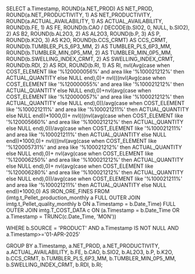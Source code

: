 SELECT 
    a.Timestamp,
    ROUND(a.NET_PROD) AS NET_PROD,
    ROUND(a.NET_PRODUCTIVITY, 1) AS NET_PRODUCTIVITY,
    ROUND(a.ACTUAL_AVAILABILITY, 1) AS ACTUAL_AVAILABILITY,
    ROUND(b.FE, 1) AS FE,
    ROUND(b.CAO / DECODE(b.SIO2, 0, NULL, b.SIO2), 2) AS B2,
    ROUND(b.AL2O3, 2) AS AL2O3,
    ROUND(b.P, 3) AS P,
    ROUND(b.K2O, 3) AS K2O,
    ROUND(b.CCS_CRMT) AS CCS_CRMT,
    ROUND(b.TUMBLER_PLS_6P3_MM, 2) AS TUMBLER_PLS_6P3_MM,
    ROUND(b.TUMBLER_MIN_0P5_MM, 2) AS TUMBLER_MIN_0P5_MM,
    ROUND(b.SWELLING_INDEX_CRMT, 2) AS SWELLING_INDEX_CRMT,
    ROUND(b.RDI, 2) AS RDI,
    ROUND(b.RI, 1) AS RI,
   nvl(Avg(case when COST_ELEMENT like '%120000056%' and area like '%100021212%' then ACTUAL_QUANTITY else NULL end),0)+
   nvl(((nvl(Avg(case when COST_ELEMENT like '%120000055%' and area like '%100021212%' then ACTUAL_QUANTITY else NULL end),0)+nvl(avg(case when COST_ELEMENT like '%120000057%' and area like '%100021212%' then ACTUAL_QUANTITY else NULL end),0))/avg(case when COST_ELEMENT like '%100021211%' and area like '%100021211%' then ACTUAL_QUANTITY else NULL end))*1000,0)+
   nvl(((nvl(avg(case when COST_ELEMENT like '%120005660%' and area like '%100021212%' then ACTUAL_QUANTITY else NULL end),0))/avg(case when COST_ELEMENT like '%100021211%' and area like '%100021211%' then ACTUAL_QUANTITY else NULL end))*1000,0)+
   nvl(((nvl(avg(case when COST_ELEMENT like '%120005731%' and area like '%100021212%' then ACTUAL_QUANTITY else NULL end),0)+
nvl(avg(case when COST_ELEMENT like '%120006250%' and area like '%100021212%' then ACTUAL_QUANTITY else NULL end),0)+
nvl(avg(case when COST_ELEMENT like '%120006280%' and area like '%100021212%' then ACTUAL_QUANTITY else NULL end),0))/avg(case when COST_ELEMENT like '%100021211%' and area like '%100021211%' then ACTUAL_QUANTITY else NULL end))*1000,0)
    AS IRON_ORE_FINES
FROM 
    (imtg.t_Pellet_production_monthly a
     FULL OUTER JOIN imtg.t_Pellet_quality_monthly b ON a.Timestamp = b.Date_Time)
FULL OUTER JOIN 
    imtg.T_COST_DATA c ON (a.Timestamp = b.Date_Time OR a.Timestamp = TRUNC(c.Date_Time, 'MON'))

WHERE 
    b.SOURCE = 'PRODUCT'
    AND a.Timestamp IS NOT NULL AND a.Timestamp>='01-APR-2025'

GROUP BY 
    a.Timestamp,
    a.NET_PROD,
    a.NET_PRODUCTIVITY,
    a.ACTUAL_AVAILABILITY,
    b.FE,
    b.CAO,
    b.SIO2,
    b.AL2O3,
    b.P,
    b.K2O,
    b.CCS_CRMT,
    b.TUMBLER_PLS_6P3_MM,
    b.TUMBLER_MIN_0P5_MM,
    b.SWELLING_INDEX_CRMT,
    b.RDI,
    b.RI;

